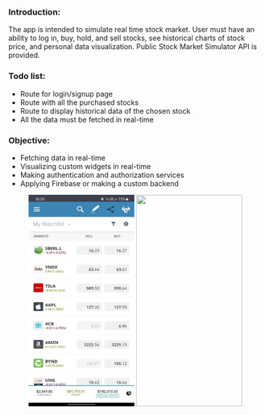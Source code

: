 ### Introduction:

The app is intended to simulate real time stock market. User must have an
ability to log in, buy, hold, and sell stocks, see historical charts of stock price, and
personal data visualization. Public Stock Market Simulator API is provided.


### Todo list:
- Route for login/signup page
- Route with all the purchased stocks
- Route to display historical data of the chosen stock
- All the data must be fetched in real-time

### Objective:

- Fetching data in real-time
- Visualizing custom widgets in real-time
- Making authentication and authorization services
- Applying Firebase or making a custom backend

<center>

<img src="https://github.com/alem-01/alem_public/blob/master/resources/stockMarket.01.jpg?raw=true" style = "width: 210px !important; height: 420px !important;"/>

<img src="https://github.com/alem-01/alem_public/blob/master/resources/stockMarket.02.png?raw=true" style = "width: 210px !important; height: 420px !important;"/>
</center>



